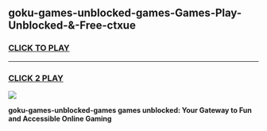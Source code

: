 
## goku-games-unblocked-games-Games-Play-Unblocked-&-Free-ctxue
<h3>
<a href="https://premium76.site?title=goku-games-unblocked-games&ref=24A">CLICK TO PLAY</a></h3>
<hr>

<h3>
<a href="https://premium76.site?title=goku-games-unblocked-games&ref=24A">CLICK 2 PLAY</a>
  
</h3>

<a href="https://premium76.site?title=goku-games-unblocked-games&ref=24A"><img src="https://clearcache.store/games.png"></a>


**goku-games-unblocked-games games unblocked: Your Gateway to Fun and Accessible Online Gaming**
